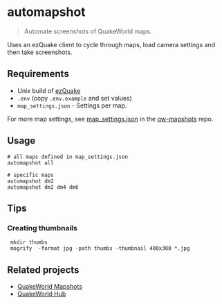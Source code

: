 # automapshot

> Automate screenshots of QuakeWorld maps.

Uses an ezQuake client to cycle through maps, load camera settings and then take screenshots.

## Requirements

* Unix build of [ezQuake](https://github.com/ezQuake/ezquake-source)
* `.env` (copy `.env.example` and set values)
* `map_settings.json` - Settings per map.

For more map settings, see [map_settings.json](https://github.com/vikpe/qw-mapshots/blob/main/configs/map_settings.json)
in the [qw-mapshots](https://github.com/vikpe/qw-mapshots) repo.

## Usage

```shell
# all maps defined in map_settings.json
automapshot all

# specific maps
automapshot dm2
automapshot dm2 dm4 dm6
```

## Tips

### Creating thumbnails

```shell
 mkdir thumbs
 mogrify  -format jpg -path thumbs -thumbnail 400x300 *.jpg
 ```

## Related projects

* [QuakeWorld Mapshots](https://github.com/vikpe/qw-mapshots)
* [QuakeWorld Hub](https://github.com/quakeworldnu/hub.quakeworld.nu) 
